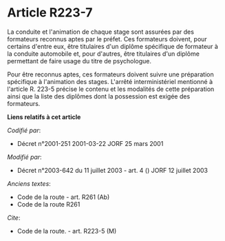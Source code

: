 # Article R223-7

La conduite et l'animation de chaque stage sont assurées par des formateurs reconnus aptes par le préfet. Ces formateurs
doivent, pour certains d'entre eux, être titulaires d'un diplôme spécifique de formateur à la conduite automobile et, pour
d'autres, être titulaires d'un diplôme permettant de faire usage du titre de psychologue.

Pour être reconnus aptes, ces formateurs doivent suivre une préparation spécifique à l'animation des stages. L'arrêté
interministériel mentionné à l'article R. 223-5 précise le contenu et les modalités de cette préparation ainsi que la liste
des diplômes dont la possession est exigée des formateurs.

**Liens relatifs à cet article**

_Codifié par_:

  - Décret n°2001-251 2001-03-22 JORF 25 mars 2001

_Modifié par_:

  - Décret n°2003-642 du 11 juillet 2003 - art. 4 () JORF 12 juillet 2003

_Anciens textes_:

  - Code de la route - art. R261 (Ab)
  - Code de la route R261

_Cite_:

  - Code de la route. - art. R223-5 (M)
